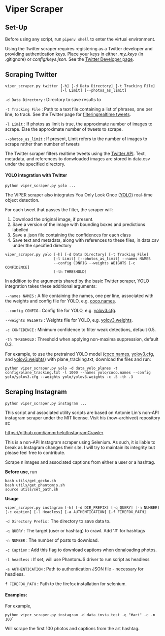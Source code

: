# Viper Scraper

## Set-Up

Before using any script, run `pipenv shell` to enter the virtual environment.

Using the Twitter scraper requires registering as a Twitter developer and providing authentication keys. Place your keys in either *.my_keys* (in .gitignore) or *config/keys.json*. See the [Twitter Developer page](https://developer.twitter.com/).

## Scraping Twitter

```
viper_scraper.py twitter [-h] [-d Data Directory] [-t Tracking File] 
                         [-l Limit] [--photos_as_limit]
```

`-d Data Directory` : Directory to save results to

`-t Tracking File` : Path to a text file containing a list of phrases, one
                    per line, to track. See the Twitter page for [filteringrealtime tweets](https://developer.twitter.com/en/docstweets/filter-realtime/guidesbasic-stream-parameters.html).


`-l Limit` : If photos as limit is true, the approximate number of
                        images to scrape. Else the approximate number of tweets
                        to scrape.

`--photos_as_limit` : If present, Limit refers to the number of images to scrape                        rather than number of tweets

The Twitter scraper filters realtime tweets using the [Twitter API](https://developer.twitter.com/en/docs.html). Text, metadata, and references to donwloaded images are stored in data.csv under the specified directory.

#### YOLO integration with Twitter

```
python viper_scraper.py yolo ...
```

The VIPER scraper also integrates You Only Look Once ([YOLO](https://pjreddie.com/darknet/yolo/)) real-time object detection.

For each tweet that passes the filter, the scraper will:

1. Download the original image, if present.
2. Save a version of the image with bounding boxes and predictions labelled
3. Save a .json file containing the confidences for each class
4. Save text and metadata, along with references to these files, in data.csv under the specified directory

```
viper_scraper.py yolo [-h] [-d Data Directory] [-t Tracking File]
                      [-l Limit] [--photos_as_limit] --names NAMES
                      --config CONFIG --weights WEIGHTS [-c CONFIDENCE]
                      [-th THRESHOLD]
```

In addition to the arguments shared by the basic Twitter scraper, YOLO integration takes these additional arguments:

`--names NAMES` : A file containing the names, one per line, associated with the weights and config file for YOLO, e.g. [coco.names](https://github.com/pjreddie/darknet/blob/master/data/coco.names).

`--config CONFIG` : Config file for YOLO, e.g. [yolov3.cfg](https://github.com/pjreddie/darknet/blob/master/cfg/yolov3.cfg).

`--weights WEIGHTS` : Weights file for YOLO, e.g. [yolov3.weights](https://pjreddie.com/media/files/yolov3.weights).

`-c CONFIDENCE` : Minimum confidence to filter weak detections, default 0.5.

`-th THRESHOLD` : Threshold when applying non-maxima suppression, default 0.3.

For example, to use the pretrained YOLO model ([coco.names](https://github.com/pjreddie/darknet/blob/master/data/coco.names), [yolov3.cfg](https://github.com/pjreddie/darknet/blob/master/cfg/yolov3.cfg), and [yolov3.weights](https://pjreddie.com/media/files/yolov3.weights)) with plane_tracking.txt, download the files and run:

```
python viper_scraper.py yolo -d data_yolo_planes -t config/plane_tracking.txt -l 1000 --names yolo/coco.names --config yolo/yolov3.cfg --weights yolo/yolov3.weights -c .5 -th .3
```

## Scraping Instagram

```
python viper_scraper.py instagram ...
```

This script and associated utility scripts are based on Antonie Lin's non-API instagram scraper under the MIT license. Visit his (now-archived) repository at:

https://github.com/iammrhelo/InstagramCrawler

This is a non-API Instagram scraper using Selenium. As such, it is liable to break as Instagram changes their site. I will try to maintain its integrity but please feel free to contribute.

Scrape n images and associated captions from either a user or a hashtag.

**Before use**, run 

```
bash utils/get_gecko.sh
bash utils/get_phantomjs.sh
source utils/set_path.sh
```

**Usage**

```
viper_scraper.py instagram [-h] [-d DIR_PREFIX] [-q QUERY] [-n NUMBER] [-c caption] [-l Headless] [-a AUTHENTICATION] [-f FIREFOX_PATH]
```

`-d Directory Prefix` : The directory to save data to.

`-q QUERY` : The target (user or hashtag) to crawl. Add '#' for hashtags

`-n NUMBER` : The number of posts to download.

`-c Caption` : Add this flag to download captions when donaloading photos.

`-l headless` : If set, will use PhantomJS driver to run script as headless

`-a AUTHENTICATION` : Path to authentication JSON file - necessary for headless.

`f FIREFOX_PATH` : Path to the firefox installation for selenium.

#### Examples:

For example,

```
python viper_scraper.py instagram -d data_insta_test -q "#art" -c -n 100`
```

Will scrape the first 100 photos and captions from the art hashtag.
